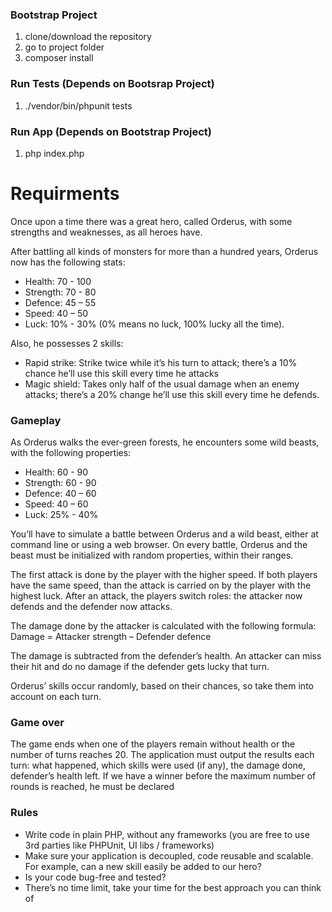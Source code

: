 ### Bootstrap Project
1. clone/download the repository
2. go to project folder
3. composer install

### Run Tests (Depends on Bootsrap Project)
1. ./vendor/bin/phpunit tests

### Run App (Depends on Bootstrap Project)
1. php index.php

# Requirments
Once upon a time there was a great hero, called Orderus, with some strengths and weaknesses,
as all heroes have.

After battling all kinds of monsters for more than a hundred years, Orderus now has the
following stats:
- Health: 70 - 100
- Strength: 70 - 80
- Defence: 45 – 55
- Speed: 40 – 50
- Luck: 10% - 30% (0% means no luck, 100% lucky all the time).

Also, he possesses 2 skills:
- Rapid strike: Strike twice while it’s his turn to attack; there’s a 10% chance he’ll use this skill
every time he attacks
- Magic shield: Takes only half of the usual damage when an enemy attacks; there’s a 20%
change he’ll use this skill every time he defends.

### Gameplay
As Orderus walks the ever-green forests, he encounters some wild beasts, with the
following properties:
- Health: 60 - 90
- Strength: 60 - 90
- Defence: 40 – 60
- Speed: 40 – 60
- Luck: 25% - 40%

You’ll have to simulate a battle between Orderus and a wild beast, either at command line or
using a web browser. On every battle, Orderus and the beast must be initialized with random
properties, within their ranges.

The first attack is done by the player with the higher speed. If both players have the same speed,
than the attack is carried on by the player with the highest luck. After an attack, the players switch
roles: the attacker now defends and the defender now attacks.

The damage done by the attacker is calculated with the following formula:
Damage = Attacker strength – Defender defence

The damage is subtracted from the defender’s health. An attacker can miss their hit and do no
damage if the defender gets lucky that turn.

Orderus’ skills occur randomly, based on their chances, so take them into account on each turn.

### Game over
The game ends when one of the players remain without health or the number of turns reaches 20.
The application must output the results each turn: what happened, which skills were used (if any),
the damage done, defender’s health left.
If we have a winner before the maximum number of rounds is reached, he must be declared

### Rules
- Write code in plain PHP, without any frameworks (you are free to use 3rd parties like
PHPUnit, UI libs / frameworks)
- Make sure your application is decoupled, code reusable and scalable. For example, can a
new skill easily be added to our hero?
- Is your code bug-free and tested?
- There’s no time limit, take your time for the best approach you can think of

